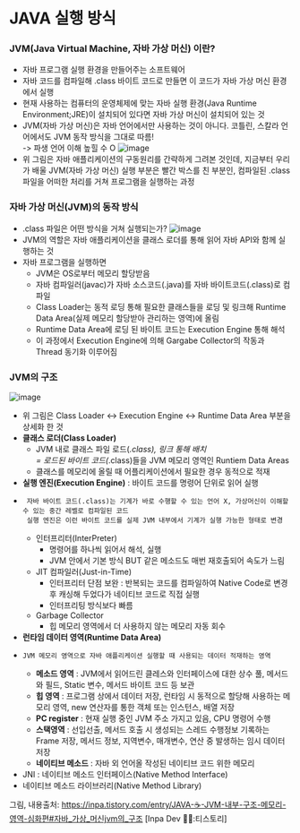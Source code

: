 # JAVA 실행 방식
### JVM(Java Virtual Machine, 자바 가상 머신) 이란?
  - 자바 프로그램 실행 환경을 만들어주는 소프트웨어
  - 자바 코드를 컴파일해 .class 바이트 코드로 만들면 이 코드가 자바 가상 머신 환경에서 실행
  - 현재 사용하는 컴퓨터의 운영체제에 맞는 자바 실행 환경(Java Runtime Environment;JRE)이 설치되어 있다면 자바 가상 머신이 설치되어 있는 것
  - JVM(자바 가상 머신)은 자바 언어에서만 사용하는 것이 아니다. 코틀린, 스칼라 언어에서도 JVM 동작 방식을 그대로 따름!   
    -> 파생 언어 이해 높힐 수 O
  ![image](https://github.com/user-attachments/assets/e1c35228-8d65-4f1f-991a-2c47dc83c337)
  - 위 그림은 자바 애플리케이션의 구동원리를 간략하게 그려본 것인데, 지금부터 우리가 배울 JVM(자바 가상 머신) 실행 부분은 빨간 박스를 친 부분인, 컴파일된 .class 파일을 어떠한 처리를 거쳐 프로그램을 실행하는 과정
   
### 자바 가상 머신(JVM)의 동작 방식
  - .class 파일은 어떤 방식을 거쳐 실행되는가?
  ![image](https://github.com/user-attachments/assets/c89780cf-79b2-4427-8340-98cb7e1035c5)
  - JVM의 역할은 자바 애플리케이션을 클래스 로더를 통해 읽어 자바 API와 함께 실행하는 것
  - 자바 프로그램을 실행하면
     - JVM은 OS로부터 메모리 할당받음
     - 자바 컴파일러(javac)가 자바 소스코드(.java)를 자바 바이트코드(.class)로 컴파일
     - Class Loader는 동적 로딩 통해 필요한 클래스들을 로딩 및 링크해 Runtime Data Area(실제 메모리 할당받아 관리하는 영역)에 올림
     - Runtime Data Area에 로딩 된 바이트 코드는 Execution Engine 통해 해석
     - 이 과정에서 Execution Engine에 의해 Gargabe Collector의 작동과 Thread 동기화 이루어짐
### JVM의 구조
  ![image](https://github.com/user-attachments/assets/b96a99f0-7498-40d4-9667-cfd76376dad5)
  - 위 그림은 Class Loader <-> Execution Engine <-> Runtime Data Area 부분을 상세화 한 것
  - **클래스 로더(Class Loader)**
      - JVM 내로 클래스 파일 로드(*.class), 링크 통해 배치   
        = 로드된 바이트 코드(*.class)들을 JVM 메모리 영역인 Runtiem Data Areas
      - 클래스를 메모리에 올릴 때 어플리케이션에서 필요한 경우 동적으로 적재
  - **실행 엔진(Execution Engine)** : 바이트 코드를 명령어 단위로 읽어 실행
  -      자바 바이트 코드(.class)는 기계가 바로 수행할 수 있는 언어 X, 가상머신이 이해할 수 있는 중간 레벨로 컴파일된 코드
         실행 엔진은 이런 바이트 코드를 실제 JVM 내부에서 기계가 실행 가능한 형태로 변경
     - 인터프리터(InterPreter)
         - 명령어를 하나씩 읽어서 해석, 실행
         - JVM 안에서 기본 방식 BUT 같은 메소드도 매번 재호출되어 속도가 느림
     - JIT 컴파일러(Just-in-Time)
         - 인터프리터 단점 보완 : 반복되는 코드를 컴파일하여 Native Code로 변경 후 캐싱해 두었다가 네이티브 코드로 직접 실행
         - 인터프리팅 방식보다 빠름
     - Garbage Collector
         - 힙 메모리 영역에서 더 사용하지 않는 메모리 자동 회수
  - **런타임 데이터 영역(Runtime Data Area)**
  -     JVM 메모리 영역으로 자바 애플리케이션 실행할 때 사용되는 데이터 적재하는 영역
     - **메소드 영역** : JVM에서 읽어드린 클레스와 인터페이스에 대한 상수 풀, 메서드와 필드, Static 변수, 메서드 바이트 코드 등 보관
     - **힙 영역** : 프로그램 상에서 데이터 저장, 런타임 시 동적으로 할당해 사용하는 메모리 영역, new 연산자를 통한 객체 또는 인스턴스, 배열 저장
     - **PC register** : 현재 실행 중인 JVM 주소 가지고 있음, CPU 명령어 수행
     - **스택영역** : 선입선출, 메서드 호출 시 생성되는 스레드 수행정보 기록하는 Frame 저장, 메서드 정보, 지역변수, 매개변수, 연산 중 발생하는 임시 데이터 저장
     - **네이티브 메소드** : 자바 외 언어올 작성된 네이티브 코드 위한 메모리
  - JNI : 네이티브 메소드 인터페이스(Native Method Interface)
  - 네이티브 메소드 라이브러리(Native Method Library)   

  
그림, 내용출처: https://inpa.tistory.com/entry/JAVA-☕-JVM-내부-구조-메모리-영역-심화편#자바_가상_머신jvm의_구조 [Inpa Dev 👨‍💻:티스토리]
